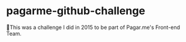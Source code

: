 # pagarme-github-challenge

👷This was a challenge I did in 2015 to be part of Pagar.me's Front-end Team.
